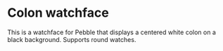 # Colon watchface

This is a watchface for Pebble that displays a centered white colon on a black background. Supports round watches.
